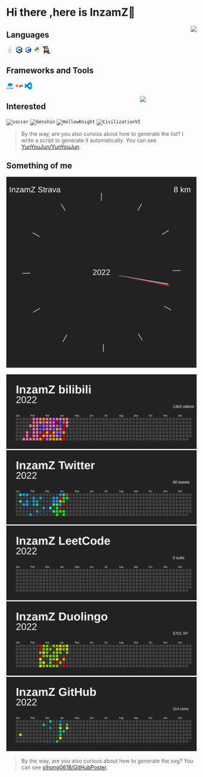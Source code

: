 # Hi there ,here is InzamZ👋
<img align="right" src="https://github-readme-stats.vercel.app/api?username=InzamZ&show_icons=true&icon_color=0078e7&title_color=0078e7">

## Languages

<!-- languages:start -->
<!-- prettier-ignore-start -->
<!-- markdownlint-disable -->
<code><img height="20" src="https://raw.githubusercontent.com/github/explore/80688e429a7d4ef2fca1e82350fe8e3517d3494d/topics/java/java.png" alt="java" /></code>
<code><img height="20" src="https://raw.githubusercontent.com/github/explore/80688e429a7d4ef2fca1e82350fe8e3517d3494d/topics/cpp/cpp.png" alt="cpp" /></code>
<code><img height="20" src="https://raw.githubusercontent.com/github/explore/80688e429a7d4ef2fca1e82350fe8e3517d3494d/topics/c/c.png" alt="c" /></code>
<code><img height="20" src="https://raw.githubusercontent.com/github/explore/80688e429a7d4ef2fca1e82350fe8e3517d3494d/topics/python/python.png" alt="python" /></code>
<code><img height="20" src="https://raw.githubusercontent.com/github/explore/80688e429a7d4ef2fca1e82350fe8e3517d3494d/topics/yaml/yaml.png" alt="yaml" /></code>
<!-- markdownlint-restore -->
<!-- prettier-ignore-end -->
<!-- languages:end -->

## Frameworks and Tools

<!-- tools:start -->
<!-- prettier-ignore-start -->
<!-- markdownlint-disable -->
<code><img height="20" src="https://raw.githubusercontent.com/github/explore/80688e429a7d4ef2fca1e82350fe8e3517d3494d/topics/docker/docker.png" alt="docker" /></code>
<code><img height="20" src="https://raw.githubusercontent.com/github/explore/80688e429a7d4ef2fca1e82350fe8e3517d3494d/topics/git/git.png" alt="git" /></code>
<code><img height="20" src="https://raw.githubusercontent.com/github/explore/80688e429a7d4ef2fca1e82350fe8e3517d3494d/topics/visual-studio-code/visual-studio-code.png" alt="visual-studio-code" /></code>
<!-- markdownlint-restore -->
<!-- prettier-ignore-end -->
<!-- tools:end -->

<a href="https://github.com/InzamZ/iBeats"><img align="right" width="150px" src="https://raw.githubusercontent.com/InzamZ/iBeats/main/files/heart.svg"/></a>
## Interested

<!-- interested:start -->
<!-- prettier-ignore-start -->
<!-- markdownlint-disable -->
<code><img height="20" src="https://img.inzamz.top/GithubMe/Soccer%20Ball.svg" alt="soccer" /></code>
<code><img height="20" src="https://img.inzamz.top/GithubMe/Genshin-Impact.svg" alt="Genshin" /></code>
<code><img height="20" src="https://img.inzamz.top/GithubMe/HollowKnight.svg" alt="HollowKnight" /></code>
<code><img height="20" src="https://img.inzamz.top/GithubMe/CivilizationVI.png" alt="CivilizationVI" /></code>
<!-- markdownlint-restore -->
<!-- prettier-ignore-end -->
<!-- interested:end -->

> By the way, are you also curious about how to generate the list?
> I write a script to generate it automatically. You can see [YunYouJun/YunYouJun](https://github.com/YunYouJun/YunYouJun).

## Something of me

![](https://github.com/InzamZ/GitHubPoster/blob/master/OUT_FOLDER/strava_circular.svg)

![](https://github.com/InzamZ/GitHubPoster/blob/master/OUT_FOLDER/bilibili.svg)
![](https://github.com/InzamZ/GitHubPoster/blob/master/OUT_FOLDER/twitter.svg)
![](https://github.com/InzamZ/GitHubPoster/blob/master/OUT_FOLDER/leetcode.svg)
![](https://github.com/InzamZ/GitHubPoster/blob/master/OUT_FOLDER/duolingo.svg)
![](https://github.com/InzamZ/GitHubPoster/blob/master/OUT_FOLDER/github.svg)


> By the way, are you also curious about how to generate the svg?
> You can see [yihong0618/GitHubPoster](https://github.com/yihong0618/GitHubPoster).

